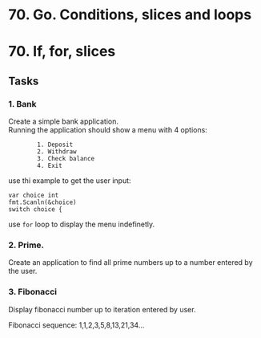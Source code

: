 # 70. Go. Conditions, slices and loops

# 70. If, for, slices


## Tasks 
### 1. Bank
Create a simple bank application. <br>
Running the application should show a menu with 4 options: 
```
	    1. Deposit
		2. Withdraw
		3. Check balance
		4. Exit
```

use thi example to get the user input: 
```
var choice int
fmt.Scanln(&choice)
switch choice {
```
use `for` loop to display the menu indefinetly.

### 2. Prime. 
Create an application to find all prime numbers up to a number entered by the user. 


### 3. Fibonacci
Display fibonacci number up to iteration entered by user. 

Fibonacci sequence: 1,1,2,3,5,8,13,21,34...